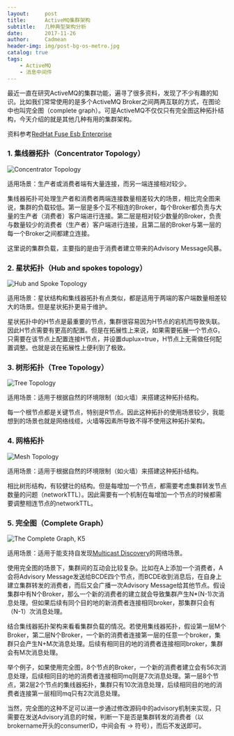 ```yaml
---
layout:     post
title:      ActiveMQ集群架构
subtitle:   几种典型架构分析
date:       2017-11-26
author:     Cadmean
header-img: img/post-bg-os-metro.jpg
catalog: true
tags:
    - ActiveMQ
    - 消息中间件
---
```


最近一直在研究ActiveMQ的集群功能，遍寻了很多资料，发现了不少有趣的知识。比如我们常常使用的是多个ActiveMQ Broker之间两两互联的方式，在图论中也叫完全图（complete graph）。可是ActiveMQ不仅仅只有完全图这种拓扑结构，今天介绍的就是其他几种有用的集群架构。

资料参考[RedHat Fuse Esb Enterprise](https://access.redhat.com/documentation/en-US/Fuse_ESB_Enterprise/7.1/html/Using_Networks_of_Brokers/files/FMQNetworksTopologies.html)

### 1. 集线器拓扑（Concentrator Topology）

![Concentrator Topology](http://upload-images.jianshu.io/upload_images/3320837-87848985aa7d08a3.gif?imageMogr2/auto-orient/strip)

适用场景：生产者或消费者端有大量连接，而另一端连接相对较少。

集线器拓扑可处理生产者和消费者两端连接数量相差较大的场景，相比完全图来说，集群的负载较低。第一层是多个互不相连的Broker，每个Broker都负责与大量的生产者（消费者）客户端进行连接。第二层是相对较少数量的Broker，负责与数量较少的消费者（生产者）客户端进行连接，且第二层的Broker与第一层的每一个Broker之间都建立连接。

这里说的集群负载，主要指的是由于消费者建立带来的Advisory Message风暴。

### 2. 星状拓扑（Hub and spokes topology）

![Hub and Spoke Topology](http://upload-images.jianshu.io/upload_images/3320837-1912343e49320490.gif?imageMogr2/auto-orient/strip)

适用场景：星状结构和集线器拓扑有点类似，都是适用于两端的客户端数量相差较大的场景。但是星状拓扑更易于维护。

星状拓扑中的H节点是最重要的节点，集群很容易因为H节点的宕机而导致失联。因此H节点需要有更高的配置。但是在拓展性上来说，如果需要拓展一个节点G，只需要在该节点上配置连接H节点，并设置duplux=true，H节点上无需做任何配置调整。也就是说在拓展性上便利到了极致。

### 3. 树形拓扑（Tree Topology）

![Tree Topology](http://upload-images.jianshu.io/upload_images/3320837-27c12c762bc955d8.gif?imageMogr2/auto-orient/strip)

适用场景：适用于根据自然的环境限制（如火墙）来搭建这种拓扑结构。

每一个根节点都是关键节点，特别是R节点。因此这种拓扑的使用场景较少，我能想到的场景也就是网络线缆，火墙等因素所导致不得不使用这种拓扑架构。

### 4. 网格拓扑

![Mesh Topology](http://upload-images.jianshu.io/upload_images/3320837-b4a4d986f117aa6e.gif?imageMogr2/auto-orient/strip)

适用场景：适用于根据自然的环境限制（如火墙）来搭建这种拓扑结构。

相比树形结构，有较健壮的结构。但是每增加一个节点，都需要考虑集群转发节点数量的问题（networkTTL）。因此需要有一个机制在每增加一个节点的时候都需要调整相连节点的networkTTL。

### 5. 完全图（Complete Graph）

![The Complete Graph, K5](http://upload-images.jianshu.io/upload_images/3320837-1ae902c7f1b19de8.gif?imageMogr2/auto-orient/strip)

适用场景：适用于能支持自发现[Multicast Discovery](http://activemq.apache.org/multicast-transport-reference.html)的网络场景。

使用完全图的场景下，集群间的互动会比较复杂。比如在A上添加一个消费者，A会将Advisory Message发送给BCDE四个节点，而BCDE收到消息后，在自身上建立集群转发的消费者，而后又会广播一次Advisory Message给其他节点。假设集群中有N个Broker，那么一个新的消费者的建立就会导致集群产生N*(N-1)次消息处理。但如果后续有同个目的地的新消费者连接相同broker，那集群只会有（N-1）次消息处理。

结合集线器拓扑架构来看看集群负载的情况。若使用集线器拓扑，假设第一层M个Broker，第二层N个Broker，一个新的消费者连接第一层的任意一个broker，集群只会产生N+M次消息处理。后续有相同目的地的消费者连接相同broker，集群会有M次消息处理。

举个例子，如果使用完全图，8个节点的Broker，一个新的消费者建立会有56次消息处理，后续相同目的地的消费者连接相同mq则是7次消息处理。第一层8个节点，第2层2个节点的集线器拓扑，集群只有10次消息处理，后续相同目的地的消费者连接第一层相同mq只有2次消息处理。

当然，完全图的这种不足可以进一步通过修改源码中的advisory机制来实现，只需要在发送Advisory消息的时候，判断一下是否是集群转发的消费者（以brokername开头的consumerID，中间会有 -> 符号），而后不发送即可。
